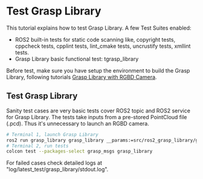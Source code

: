 # Test Grasp Library

This tutorial explains how to test Grasp Library. A few Test Suites enabled:
* ROS2 built-in tests for static code scanning like, copyright tests, cppcheck tests, cpplint tests, lint_cmake tests, uncrustify tests, xmllint tests.
* Grasp Library basic functional test: tgrasp_library

Before test, make sure you have setup the environment to build the Grasp Library, following tutorials [Grasp Library with RGBD Camera](tutorials_1_grasp_library_with_camera.md).

## Test Grasp Library
Sanity test cases are very basic tests cover ROS2 topic and ROS2 service for Grasp Library. The tests take inputs from a pre-stored PointCloud file (.pcd). Thus it's unnecessary to launch an RGBD camera.
```bash
# Terminal 1, launch Grasp Library
ros2 run grasp_library grasp_library __params:=src/ros2_grasp_library/grasp_library/cfg/test_grasp_library.yaml
# Terminal 2, run tests
colcon test --packages-select grasp_msgs grasp_library
```
For failed cases check detailed logs at "log/latest_test/grasp_library/stdout.log".
